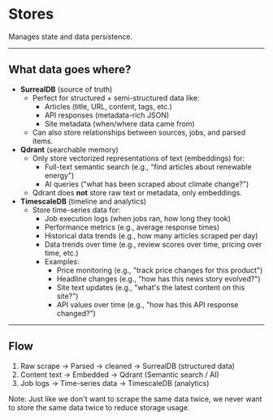 # Stores

Manages state and data persistence.

---

## What data goes where?

- **SurrealDB** (source of truth)
  - Perfect for structured + semi-structured data like:
    - Articles (title, URL, content, tags, etc.)
    - API responses (metadata-rich JSON)
    - Site metadata (when/where data came from)
  - Can also store relationships between sources, jobs, and parsed items.
- **Qdrant** (searchable memory)
  - Only store vectorized representations of text (embeddings) for:
    - Full-text semantic search (e.g., "find articles about renewable energy")
    - AI queries ("what has been scraped about climate change?")
  - Qdrant does **not** store raw text or metadata, only embeddings.
- **TimescaleDB** (timeline and analytics)
  - Store time-series data for:
    - Job execution logs (when jobs ran, how long they took)
    - Performance metrics (e.g., average response times)
    - Historical data trends (e.g., how many articles scraped per day)
    - Data trends over time (e.g., review scores over time, pricing over time, etc.)
    - Examples:
      - Price monitoring (e.g., "track price changes for this product")
      - Headline changes (e.g., "how has this news story evolved?")
      - Site text updates (e.g., "what's the latest content on this site?")
      - API values over time (e.g., "how has this API response changed?")

---

## Flow

1. Raw scrape -> Parsed -> cleaned -> SurrealDB (structured data)
2. Content text -> Embedded -> Qdrant (Semantic search / AI)
3. Job logs -> Time-series data -> TimescaleDB (analytics)

Note: Just like we don't want to scrape the same data twice, we never want to store the same data twice to reduce storage usage.
